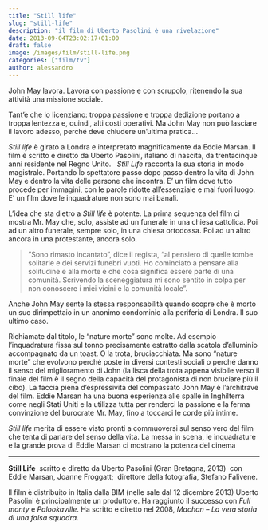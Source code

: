 ```yaml
---
title: "Still life"
slug: "still-life"
description: "il film di Uberto Pasolini è una rivelazione"
date: 2013-09-04T23:02:17+01:00
draft: false
image: /images/film/still-life.png
categories: ["film/tv"]
author: alessandro
---
```


John May lavora. Lavora con passione e con scrupolo, ritenendo la sua attività una missione sociale.

Tant’è che lo licenziano: troppa passione e troppa dedizione portano a troppa lentezza e, quindi, alti costi operativi.
Ma John May non può lasciare il lavoro adesso, perché deve chiudere un’ultima pratica…

_Still life_ è girato a Londra e interpretato magnificamente da Eddie Marsan. Il film è scritto e diretto da Uberto Pasolini, italiano di nascita, da trentacinque anni residente nel Regno Unito.   _Still Life_ racconta la sua storia in modo magistrale. Portando lo spettatore passo dopo passo dentro la vita di John May e dentro la vita delle persone che incontra. E’ un film dove tutto procede per immagini, con le parole ridotte all’essenziale e mai fuori luogo. E’ un film dove le inquadrature non sono mai banali.

L’idea che sta dietro a _Still life_ è potente. La prima sequenza del film ci mostra Mr. May che, solo, assiste ad un funerale in una chiesa cattolica. Poi ad un altro funerale, sempre solo, in una chiesa ortodossa. Poi ad un altro ancora in una protestante, ancora solo.

> ”Sono rimasto incantato”, dice il regista, “al pensiero di quelle tombe solitarie e dei servizi funebri vuoti. Ho cominciato a pensare alla solitudine e alla morte e che cosa significa essere parte di una comunità. Scrivendo la sceneggiatura mi sono sentito in colpa per non conoscere i miei vicini e la comunità locale”.

Anche John May sente la stessa responsabilità quando scopre che è morto un suo dirimpettaio in un anonimo condominio alla periferia di Londra. Il suo ultimo caso.

Richiamate dal titolo, le “nature morte” sono molte. Ad esempio l’inquadratura fissa sul tonno precisamente estratto dalla scatola d’alluminio accompagnato da un toast. O la trota, bruciacchiata.
Ma sono “nature morte” che evolvono perché poste in diversi contesti sociali o perché danno il senso del miglioramento di John (la lisca della trota appena visibile verso il finale del film è il segno della capacità del protagonista di non bruciare più il cibo).
La faccia piena d’espressività del compassato John May è l’architrave del film. Eddie Marsan ha una buona esperienza alle spalle in Inghilterra come negli Stati Uniti e la utilizza tutta per renderci la passione e la ferma convinzione del burocrate Mr. May, fino a toccarci le corde più intime.

_Still life_ merita di essere visto pronti a commuoversi sul senso vero del film che tenta di parlare del senso della vita. La messa in scena, le inquadrature e la grande prova di Eddie Marsan ci mostrano la potenza del cinema

- - -
**Still Life**  scritto e diretto da Uberto Pasolini (Gran Bretagna, 2013)  con Eddie Marsan, Joanne Froggatt;
 direttore della fotografia, Stefano Falivene.

Il film è distribuito in Italia dalla BIM (nelle sale dal 12 dicembre 2013)
Uberto Pasolini è principalmente un produttore. Ha raggiunto il successo con _Full monty_ e _Palookaville_. Ha scritto e diretto nel 2008, _Machan – La vera storia di una falsa squadra_.
